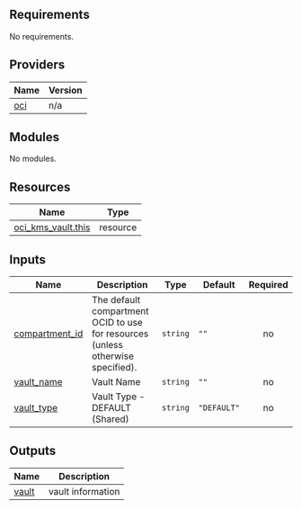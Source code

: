 ## Requirements

No requirements.

## Providers

| Name | Version |
|------|---------|
| <a name="provider_oci"></a> [oci](#provider\_oci) | n/a |

## Modules

No modules.

## Resources

| Name | Type |
|------|------|
| [oci_kms_vault.this](https://registry.terraform.io/providers/hashicorp/oci/latest/docs/resources/kms_vault) | resource |

## Inputs

| Name | Description | Type | Default | Required |
|------|-------------|------|---------|:--------:|
| <a name="input_compartment_id"></a> [compartment\_id](#input\_compartment\_id) | The default compartment OCID to use for resources (unless otherwise specified). | `string` | `""` | no |
| <a name="input_vault_name"></a> [vault\_name](#input\_vault\_name) | Vault Name | `string` | `""` | no |
| <a name="input_vault_type"></a> [vault\_type](#input\_vault\_type) | Vault Type - DEFAULT (Shared) | `string` | `"DEFAULT"` | no |

## Outputs

| Name | Description |
|------|-------------|
| <a name="output_vault"></a> [vault](#output\_vault) | vault information |
